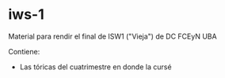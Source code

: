 # iws-1
Material para rendir el final de ISW1 ("Vieja") de DC FCEyN UBA

Contiene:
- Las tóricas del cuatrimestre en donde la cursé
